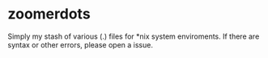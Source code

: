 # zoomerdots
Simply my stash of various (.) files for *nix system enviroments. If there are syntax or other errors, please open a issue.
